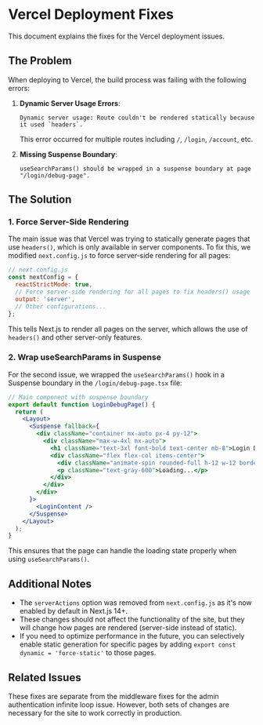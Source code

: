 # Vercel Deployment Fixes

This document explains the fixes for the Vercel deployment issues.

## The Problem

When deploying to Vercel, the build process was failing with the following errors:

1. **Dynamic Server Usage Errors**:
   ```
   Dynamic server usage: Route couldn't be rendered statically because it used `headers`.
   ```
   This error occurred for multiple routes including `/`, `/login`, `/account`, etc.

2. **Missing Suspense Boundary**:
   ```
   useSearchParams() should be wrapped in a suspense boundary at page "/login/debug-page".
   ```

## The Solution

### 1. Force Server-Side Rendering

The main issue was that Vercel was trying to statically generate pages that use `headers()`, which is only available in server components. To fix this, we modified `next.config.js` to force server-side rendering for all pages:

```javascript
// next.config.js
const nextConfig = {
  reactStrictMode: true,
  // Force server-side rendering for all pages to fix headers() usage
  output: 'server',
  // Other configurations...
};
```

This tells Next.js to render all pages on the server, which allows the use of `headers()` and other server-only features.

### 2. Wrap useSearchParams in Suspense

For the second issue, we wrapped the `useSearchParams()` hook in a Suspense boundary in the `/login/debug-page.tsx` file:

```jsx
// Main component with suspense boundary
export default function LoginDebugPage() {
  return (
    <Layout>
      <Suspense fallback={
        <div className="container mx-auto px-4 py-12">
          <div className="max-w-4xl mx-auto">
            <h1 className="text-3xl font-bold text-center mb-8">Login Debug Page</h1>
            <div className="flex flex-col items-center">
              <div className="animate-spin rounded-full h-12 w-12 border-t-2 border-b-2 border-primary mb-4"></div>
              <p className="text-gray-600">Loading...</p>
            </div>
          </div>
        </div>
      }>
        <LoginContent />
      </Suspense>
    </Layout>
  );
}
```

This ensures that the page can handle the loading state properly when using `useSearchParams()`.

## Additional Notes

- The `serverActions` option was removed from `next.config.js` as it's now enabled by default in Next.js 14+.
- These changes should not affect the functionality of the site, but they will change how pages are rendered (server-side instead of static).
- If you need to optimize performance in the future, you can selectively enable static generation for specific pages by adding `export const dynamic = 'force-static'` to those pages.

## Related Issues

These fixes are separate from the middleware fixes for the admin authentication infinite loop issue. However, both sets of changes are necessary for the site to work correctly in production.
